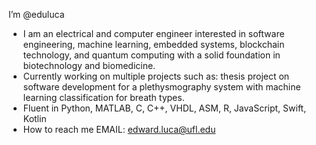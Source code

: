 I’m @eduluca
- I am an electrical and computer engineer interested in software engineering, machine learning, embedded systems, blockchain technology, and quantum computing with a solid foundation in biotechnology and biomedicine.
- Currently working on multiple projects such as: thesis project on software development for a plethysmography system with machine learning classification for breath types.
- Fluent in Python, MATLAB, C, C++, VHDL, ASM, R, JavaScript, Swift, Kotlin
- How to reach me
EMAIL: edward.luca@ufl.edu


